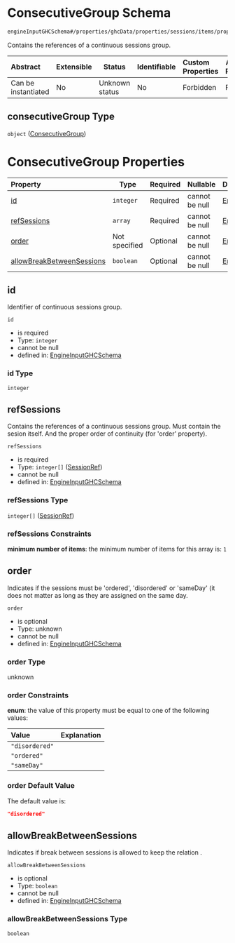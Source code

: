 # ConsecutiveGroup Schema

```txt
engineInputGHCSchema#/properties/ghcData/properties/sessions/items/properties/sessionRelations/properties/consecutiveGroup
```

Contains the references of a continuous sessions group.


| Abstract            | Extensible | Status         | Identifiable | Custom Properties | Additional Properties | Access Restrictions | Defined In                                                         |
| :------------------ | ---------- | -------------- | ------------ | :---------------- | --------------------- | ------------------- | ------------------------------------------------------------------ |
| Can be instantiated | No         | Unknown status | No           | Forbidden         | Forbidden             | none                | [ghc.schema.json\*](../out/ghc.schema.json "open original schema") |

## consecutiveGroup Type

`object` ([ConsecutiveGroup](ghc-properties-ghcdata-properties-sessions-session-properties-sessionrelations-properties-consecutivegroup.md))

# ConsecutiveGroup Properties

| Property                                                | Type          | Required | Nullable       | Defined by                                                                                                                                                                                                                                                                                                                                   |
| :------------------------------------------------------ | ------------- | -------- | -------------- | :------------------------------------------------------------------------------------------------------------------------------------------------------------------------------------------------------------------------------------------------------------------------------------------------------------------------------------------- |
| [id](#id)                                               | `integer`     | Required | cannot be null | [EngineInputGHCSchema](ghc-properties-ghcdata-properties-sessions-session-properties-sessionrelations-properties-consecutivegroup-properties-id.md "engineInputGHCSchema#/properties/ghcData/properties/sessions/items/properties/sessionRelations/properties/consecutiveGroup/properties/id")                                               |
| [refSessions](#refsessions)                             | `array`       | Required | cannot be null | [EngineInputGHCSchema](ghc-properties-ghcdata-properties-sessions-session-properties-sessionrelations-properties-consecutivegroup-properties-sessionrefs.md "engineInputGHCSchema#/properties/ghcData/properties/sessions/items/properties/sessionRelations/properties/consecutiveGroup/properties/refSessions")                             |
| [order](#order)                                         | Not specified | Optional | cannot be null | [EngineInputGHCSchema](ghc-properties-ghcdata-properties-sessions-session-properties-sessionrelations-properties-consecutivegroup-properties-order.md "engineInputGHCSchema#/properties/ghcData/properties/sessions/items/properties/sessionRelations/properties/consecutiveGroup/properties/order")                                         |
| [allowBreakBetweenSessions](#allowbreakbetweensessions) | `boolean`     | Optional | cannot be null | [EngineInputGHCSchema](ghc-properties-ghcdata-properties-sessions-session-properties-sessionrelations-properties-consecutivegroup-properties-allowbreakbetweensessions.md "engineInputGHCSchema#/properties/ghcData/properties/sessions/items/properties/sessionRelations/properties/consecutiveGroup/properties/allowBreakBetweenSessions") |

## id

Identifier of continuous sessions group.


`id`

-   is required
-   Type: `integer`
-   cannot be null
-   defined in: [EngineInputGHCSchema](ghc-properties-ghcdata-properties-sessions-session-properties-sessionrelations-properties-consecutivegroup-properties-id.md "engineInputGHCSchema#/properties/ghcData/properties/sessions/items/properties/sessionRelations/properties/consecutiveGroup/properties/id")

### id Type

`integer`

## refSessions

Contains the references of a continuous sessions group. Must contain the sesion itself. And the proper order of continuity (for 'order' property).


`refSessions`

-   is required
-   Type: `integer[]` ([SessionRef](ghc-properties-ghcdata-properties-sessions-session-properties-sessionrelations-properties-consecutivegroup-properties-sessionrefs-sessionref.md))
-   cannot be null
-   defined in: [EngineInputGHCSchema](ghc-properties-ghcdata-properties-sessions-session-properties-sessionrelations-properties-consecutivegroup-properties-sessionrefs.md "engineInputGHCSchema#/properties/ghcData/properties/sessions/items/properties/sessionRelations/properties/consecutiveGroup/properties/refSessions")

### refSessions Type

`integer[]` ([SessionRef](ghc-properties-ghcdata-properties-sessions-session-properties-sessionrelations-properties-consecutivegroup-properties-sessionrefs-sessionref.md))

### refSessions Constraints

**minimum number of items**: the minimum number of items for this array is: `1`

## order

Indicates if the sessions must be 'ordered', 'disordered' or 'sameDay' (it does not matter as long as they are assigned on the same day.


`order`

-   is optional
-   Type: unknown
-   cannot be null
-   defined in: [EngineInputGHCSchema](ghc-properties-ghcdata-properties-sessions-session-properties-sessionrelations-properties-consecutivegroup-properties-order.md "engineInputGHCSchema#/properties/ghcData/properties/sessions/items/properties/sessionRelations/properties/consecutiveGroup/properties/order")

### order Type

unknown

### order Constraints

**enum**: the value of this property must be equal to one of the following values:

| Value          | Explanation |
| :------------- | ----------- |
| `"disordered"` |             |
| `"ordered"`    |             |
| `"sameDay"`    |             |

### order Default Value

The default value is:

```json
"disordered"
```

## allowBreakBetweenSessions

Indicates if break between sessions is allowed to keep the relation .


`allowBreakBetweenSessions`

-   is optional
-   Type: `boolean`
-   cannot be null
-   defined in: [EngineInputGHCSchema](ghc-properties-ghcdata-properties-sessions-session-properties-sessionrelations-properties-consecutivegroup-properties-allowbreakbetweensessions.md "engineInputGHCSchema#/properties/ghcData/properties/sessions/items/properties/sessionRelations/properties/consecutiveGroup/properties/allowBreakBetweenSessions")

### allowBreakBetweenSessions Type

`boolean`
